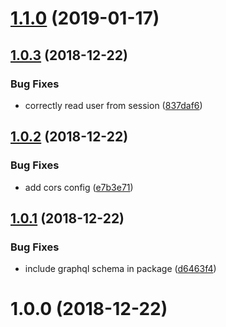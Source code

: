 # [1.1.0](https://github.com/cheminfo/eln-graphql-server/compare/v1.0.3...v1.1.0) (2019-01-17)



## [1.0.3](https://github.com/cheminfo/eln-graphql-server/compare/v1.0.2...v1.0.3) (2018-12-22)


### Bug Fixes

* correctly read user from session ([837daf6](https://github.com/cheminfo/eln-graphql-server/commit/837daf6))



## [1.0.2](https://github.com/cheminfo/eln-graphql-server/compare/v1.0.1...v1.0.2) (2018-12-22)


### Bug Fixes

* add cors config ([e7b3e71](https://github.com/cheminfo/eln-graphql-server/commit/e7b3e71))



## [1.0.1](https://github.com/cheminfo/eln-graphql-server/compare/v1.0.0...v1.0.1) (2018-12-22)


### Bug Fixes

* include graphql schema in package ([d6463f4](https://github.com/cheminfo/eln-graphql-server/commit/d6463f4))



# 1.0.0 (2018-12-22)



